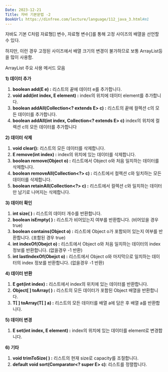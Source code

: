 ```yaml
---
Date: 2023-12-21
Title: 자바 기본문법 -2
BookUrl: https://dinfree.com/lecture/language/112_java_3.html#m1
---
```

자바도 기본 C처럼 자료형[] 변수, 자료형 변수[]를 통해 고정 사이즈의 배열을 선언할 수 있다.

하지만, 이런 경우 고정된 사이즈에서 배열 크기의 변경이 불가하므로 보통 ArrayList등을 많이 사용함.

ArrayList 주요 사용 메서드 모음

**1) 데이터 추가**
1. **boolean add(E e) :** 리스트의 끝에 데이터 e를 추가합니다. 
2. **void add(int index, E element) :** index의 위치에 데이터 element를 추가합니다. 
3. **boolean addAll(Collection<? extends E> c) :** 리스트의 끝에 컬렉션 c의 모든 데이터를 추가합니다. 
4. **boolean addAll(int index, Collection<? extends E> c)**  index의 위치에 컬렉션 c의 모든 데이터를 추가합니다

**2) 데이터 삭제**

1. **void clear():** 리스트의 모든 데이터를 삭제합니다. 
2. **E remove(int index) :** index의 위치에 있는 데이터를 삭제합니다. 
3. **boolean remove(Object o) :** 리스트에서 Object o와 처음 일치하는 데이터를 삭제합니다. 
4. **boolean removeAll(Collection<?> c) :** 리스트에서 컬렉션 c와 일치하는 모든 데이터를 삭제합니다. 
5. **boolean retainAll(Collection<?> c) :** 리스트에서 컬렉션 c와 일치하는 데이터만 남기로 나머지는 삭제합니다. 

**3) 데이터 확인**
1. **int size( ) :** 리스트의 데이터 개수를 반환합니다.  
2. **boolean isEmpty( ) :** 리스트가 비어있는지 여부를 반환합니다. (비어있을 경우 true)
3. **boolean contains(Object o) :** 리스트에 Object o가 포함되어 있는지 여부를 반환합니다. (포함된 경우 true)
4. **int indexOf(Obejct o) :** 리스트에서 Object o와 처음 일치하는 데이터의 index 정보를 반환합니다. (없을경우 -1 반환)
5. **int lastIndexOf(Obejct o) :** 리스트에서 Object o와 마지막으로 일치하는 데이터의 index 정보를 반환합니다. (없을경우 -1 반환)

**4) 데이터 반환**
1. **E get(int index) :** 리스트에서 index의 위치에 있는 데이터를 반환합니다. 
2. **Object[ ] toArray( ) :** 리스트의 모든 데이터가 포함된 Object 배열을 반환합니다.  
3. **<T> T[ ] toArray(T[ ] a) :** 리스트의 모든 데이터를 배열 a에 담은 후 배열 a를 반환합니다. 

**5) 데이터 변경**
1. **E set(int index, E element) :** index의 위치에 있는 데이터를 element로 변경합니다. 

**6) 기타**
1. **void trimToSize( ) :** 리스트의 현재 size로 capacity를 조절합니다. 
2. **default void sort(Comparator<? super E> c)**: 리스트를 정렬합니다.